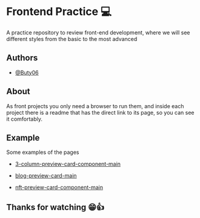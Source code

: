 
# Frontend Practice 💻

A practice repository to review front-end development, where we will see different styles from the basic to the most advanced




## Authors

- [@Buty06](https://github.com/Buty06)


## About

As front projects you only need a browser to run them, and inside each project there is a readme that has the direct link to its page, so you can see it comfortably.



## Example

Some examples of the pages

- [3-column-preview-card-component-main](https://Buty06.github.io/3-column-preview-card-component-main)

- [blog-preview-card-main](https://Buty06.github.io/blog-preview-card-main)

- [nft-preview-card-component-main](https://Buty06.github.io/nft-preview-card-component-main)

## Thanks for watching 😁👍

